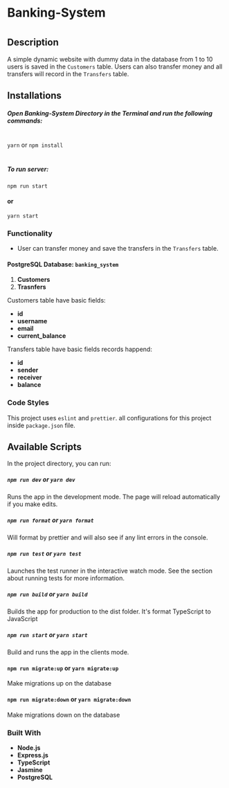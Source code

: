 # Banking-System
#
## Description
A simple dynamic website with dummy data in the database from 1 to 10 users is saved in the `Customers` table. Users can also transfer money and all transfers will record in the `Transfers` table.

## Installations

##### Open Banking-System Directory in the Terminal and run the following commands:
#
`yarn` or `npm install`
#
##### To run server:
`npm run start`
#### or
`yarn start`

### Functionality
- User can transfer money and save the transfers in the `Transfers` table.
#### PostgreSQL Database: **`banking_system`**
1) **Customers**
2) **Trasnfers**

Customers table have basic fields:
- **id**
- **username**
- **email**
- **current_balance**

Transfers table have basic fields records happend:
- **id**
- **sender**
- **receiver**
- **balance**
### Code Styles
This project uses `eslint` and `prettier`. all configurations for this project inside `package.json` file.

## Available Scripts

In the project directory, you can run:

##### `npm run dev` or `yarn dev`
Runs the app in the development mode.
The page will reload automatically if you make edits.

##### `npm run format` or `yarn format`
Will format by prettier and will also see if any lint errors in the console.

##### `npm run test` or `yarn test`
Launches the test runner in the interactive watch mode.
See the section about running tests for more information.

##### `npm run build` or `yarn build`
Builds the app for production to the dist folder.
It's format TypeScript to JavaScript

##### `npm run start` or `yarn start`
Build and runs the app in the clients mode.

#### `npm run migrate:up` or `yarn migrate:up`
Make migrations up on the database

#### `npm run migrate:down` or `yarn migrate:down`
Make migrations down on the database
### Built With
- **Node.js**
- **Express.js**
- **TypeScript**
- **Jasmine**
- **PostgreSQL**
